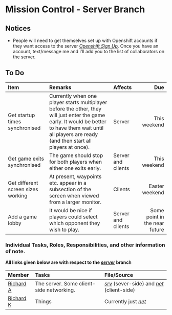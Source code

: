 Mission Control - Server Branch
===============================

## Notices
* People will need to get themselves set up with Openshift accounts if they want access to the server [_Openshift Sign Up_](https://www.openshift.com/app/account/new). Once you have an account, text/message me and I'll add you to the list of collaborators on the server.

## To Do

| Item | Remarks | Affects | Due |
|:-----|:--------|:--------|----:|
| Get startup times synchronised | Currently when one player starts multiplayer before the other, they will just enter the game early. It would be better to have them wait until all players are ready (and then start all players at once). | Server | This weekend |
| Get game exits synchronised | The game should stop for both players when either one exits early. | Server and clients | This weekend |
| Get different screen sizes working | At present, waypoints etc. appear in a subsection of the screen when viewed from a larger monitor. | Clients | Easter weekend |
| Add a game lobby | It would be nice if players could select which opponent they wish to play. | Server and clients | Some point in the near future |

### Individual Tasks, Roles, Responsibilities, and other information of note.

__All links given below are with respect to the [_server_](https://github.com/mwuk/Fly-Hard/tree/server) branch__

| Member | Tasks | File/Source |
|:-------|:------|:------------|
| [Richard A](http://github.com/a-random-oracle) | The server. Some client-side networking. | [_srv_](http://tomcat-teamgoa.rhcloud.com) (sever-side) and [_net_](https://github.com/mwuk/Fly-Hard/tree/server/BTC/src/net) (client-side) |
| [Richard K](http://github.com/RMCKirby) | Things | Currently just [_net_](https://github.com/mwuk/Fly-Hard/tree/server/BTC/src/net) |